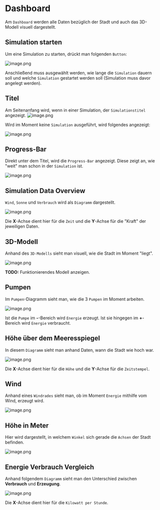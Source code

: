 # Dashboard
Am `Dashboard` werden alle Daten bezüglich der Stadt und auch das 3D-Modell visuell dargestellt.

## Simulation starten
Um eine Simulation zu starten, drückt man folgenden `Button`:

![image.png](/.attachments/image-33e1e23e-13bf-4c09-9b9d-77378ce5f2c9.png)

Anschließend muss ausgewählt werden, wie lange die `Simulation` dauern soll und welche `Simulation` gestartet werden soll (Simulation muss davor angelegt werden).

## Titel
Am Seitenanfang wird, wenn in einer Simulation, der `Simulationstitel` angezeigt.
![image.png](/.attachments/image-259ae742-87b8-405e-922e-7536eec7b674.png)

Wird im Moment keine `Simulation` ausgeführt, wird folgendes angezeigt:

![image.png](/.attachments/image-23d35f16-5948-4c37-8d9e-41ce383ad219.png)

## Progress-Bar
Direkt unter dem Titel, wird die `Progress-Bar` angezeigt. Diese zeigt an, wie "weit" man schon in der `Simulation` ist.

![image.png](/.attachments/image-602b7daa-ece5-4c27-b387-97de045e130c.png)

## Simulation Data Overview
`Wind`, `Sonne` und `Verbrauch` wird als `Diagramm` dargestellt.

![image.png](/.attachments/image-e26b7f5b-afc1-49f0-b52b-07b2c8d3e80f.png)

Die **X**-Achse dient hier für die `Zeit` und die **Y**-Achse für die "Kraft" der jeweiligen Daten.

## 3D-Modell
Anhand des `3D-Modells` sieht man visuell, wie die Stadt im Moment "liegt".

![image.png](/.attachments/image-2a4504c9-cfb3-41c0-9ee0-5d81e126d116.png)

**TODO:** Funktionierendes Modell anzeigen.

## Pumpen
Im `Pumpen`-Diagramm sieht man, wie die 3 `Pumpen` im Moment arbeiten.

![image.png](/.attachments/image-47a76577-ff88-4e75-8936-358294f732ab.png)

Ist die `Pumpe` im **-**-Bereich wird `Energie` erzeugt. Ist sie hingegen im **+**-Bereich wird `Energie` verbraucht.

## Höhe über dem Meeresspiegel
In diesem `Diagramm` sieht man anhand Daten, wann die Stadt wie hoch war.

![image.png](/.attachments/image-8ad54f45-6297-4751-a111-3d70ce691e01.png)

Die **X**-Achse dient hier für die `Höhe` und die **Y**-Achse für die `Zeitstempel`.

## Wind
Anhand eines `Windrades` sieht man, ob im Moment `Energie` mithilfe vom Wind, erzeugt wird.

![image.png](/.attachments/image-8c43f827-63a3-4a7a-af0d-ba92dfd27cd3.png)

## Höhe in Meter
Hier wird dargestellt, in welchem `Winkel` sich gerade die `Achsen` der Stadt befinden.

![image.png](/.attachments/image-b4be0048-a34f-4401-8424-c430d14490d5.png)

## Energie Verbrauch Vergleich
Anhand folgendem `Diagramm` sieht man den Unterschied zwischen **Verbrauch** und **Erzeugung**.

![image.png](/.attachments/image-f2a7374d-b0b8-4e40-82d6-f4520dc07b91.png)

Die **X**-Achse dient hier für die `Kilowatt per Stunde`.